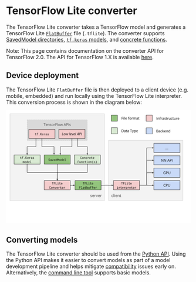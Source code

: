 # TensorFlow Lite converter

The TensorFlow Lite converter takes a TensorFlow model and generates a
TensorFlow Lite [`FlatBuffer`](https://google.github.io/flatbuffers/) file
(`.tflite`). The converter supports
[SavedModel directories](https://www.tensorflow.org/alpha/guide/saved_model),
[`tf.keras` models](https://www.tensorflow.org/alpha/guide/keras/overview), and
[concrete functions](concrete_function.md).

Note: This page contains documentation on the converter API for TensorFlow 2.0.
The API for TensorFlow 1.X is available
[here](https://github.com/tensorflow/tensorflow/blob/master/tensorflow/lite/g3doc/r1/convert/index.md).

## Device deployment

The TensorFlow Lite `FlatBuffer` file is then deployed to a client device (e.g.
mobile, embedded) and run locally using the TensorFlow Lite interpreter. This
conversion process is shown in the diagram below:

![TFLite converter workflow](../images/convert/workflow.svg)

## Converting models

The TensorFlow Lite converter should be used from the
[Python API](python_api.md). Using the Python API makes it easier to convert
models as part of a model development pipeline and helps mitigate
[compatibility](../guide/ops_compatibility.md) issues early on. Alternatively,
the [command line tool](cmdline.md) supports basic models.
